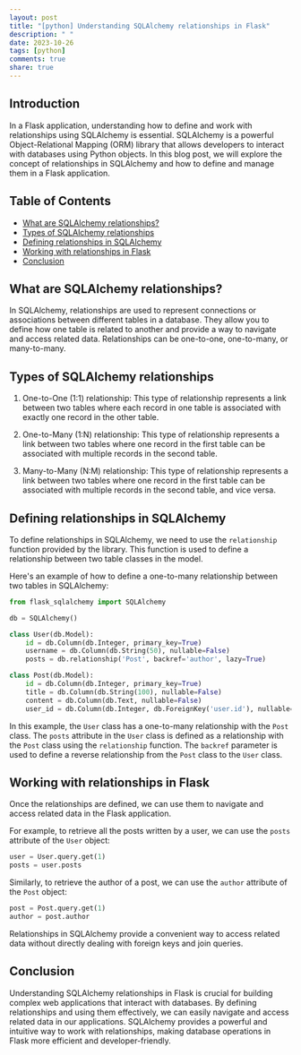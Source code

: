 ```yaml
---
layout: post
title: "[python] Understanding SQLAlchemy relationships in Flask"
description: " "
date: 2023-10-26
tags: [python]
comments: true
share: true
---
```


## Introduction
In a Flask application, understanding how to define and work with relationships using SQLAlchemy is essential. SQLAlchemy is a powerful Object-Relational Mapping (ORM) library that allows developers to interact with databases using Python objects. In this blog post, we will explore the concept of relationships in SQLAlchemy and how to define and manage them in a Flask application.

## Table of Contents
- [What are SQLAlchemy relationships?](#what-are-sqlalchemy-relationships)
- [Types of SQLAlchemy relationships](#types-of-sqlalchemy-relationships)
- [Defining relationships in SQLAlchemy](#defining-relationships-in-sqlalchemy)
- [Working with relationships in Flask](#working-with-relationships-in-flask)
- [Conclusion](#conclusion)

## What are SQLAlchemy relationships?
In SQLAlchemy, relationships are used to represent connections or associations between different tables in a database. They allow you to define how one table is related to another and provide a way to navigate and access related data. Relationships can be one-to-one, one-to-many, or many-to-many.

## Types of SQLAlchemy relationships
1. One-to-One (1:1) relationship: This type of relationship represents a link between two tables where each record in one table is associated with exactly one record in the other table.

2. One-to-Many (1:N) relationship: This type of relationship represents a link between two tables where one record in the first table can be associated with multiple records in the second table.

3. Many-to-Many (N:M) relationship: This type of relationship represents a link between two tables where one record in the first table can be associated with multiple records in the second table, and vice versa.

## Defining relationships in SQLAlchemy
To define relationships in SQLAlchemy, we need to use the `relationship` function provided by the library. This function is used to define a relationship between two table classes in the model.

Here's an example of how to define a one-to-many relationship between two tables in SQLAlchemy:

```python
from flask_sqlalchemy import SQLAlchemy

db = SQLAlchemy()

class User(db.Model):
    id = db.Column(db.Integer, primary_key=True)
    username = db.Column(db.String(50), nullable=False)
    posts = db.relationship('Post', backref='author', lazy=True)

class Post(db.Model):
    id = db.Column(db.Integer, primary_key=True)
    title = db.Column(db.String(100), nullable=False)
    content = db.Column(db.Text, nullable=False)
    user_id = db.Column(db.Integer, db.ForeignKey('user.id'), nullable=False)
```

In this example, the `User` class has a one-to-many relationship with the `Post` class. The `posts` attribute in the `User` class is defined as a relationship with the `Post` class using the `relationship` function. The `backref` parameter is used to define a reverse relationship from the `Post` class to the `User` class.

## Working with relationships in Flask
Once the relationships are defined, we can use them to navigate and access related data in the Flask application.

For example, to retrieve all the posts written by a user, we can use the `posts` attribute of the `User` object:

```python
user = User.query.get(1)
posts = user.posts
```

Similarly, to retrieve the author of a post, we can use the `author` attribute of the `Post` object:

```python
post = Post.query.get(1)
author = post.author
```

Relationships in SQLAlchemy provide a convenient way to access related data without directly dealing with foreign keys and join queries.

## Conclusion
Understanding SQLAlchemy relationships in Flask is crucial for building complex web applications that interact with databases. By defining relationships and using them effectively, we can easily navigate and access related data in our applications. SQLAlchemy provides a powerful and intuitive way to work with relationships, making database operations in Flask more efficient and developer-friendly.